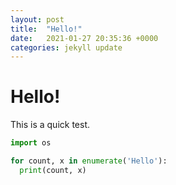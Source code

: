 ```yaml
---
layout: post
title:  "Hello!"
date:   2021-01-27 20:35:36 +0000
categories: jekyll update
---
```


# Hello!

This is a quick test.

```python
import os

for count, x in enumerate('Hello'):
  print(count, x)
```